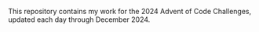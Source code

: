 This repository contains my work for the 2024 Advent of Code Challenges, updated each day through December 2024.
